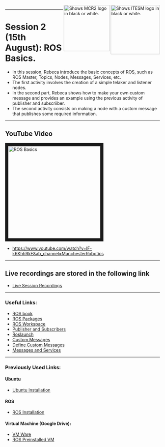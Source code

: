 <picture>
  <source media="(prefers-color-scheme: dark)" srcset="https://github.com/ManchesterRoboticsLtd/Sistemas-ciberfisicos-TEC-Intro-ROS/blob/main/Misc/Logos/Logotipo%20Vertical%20Bco_Transparente.png">
  <source media="(prefers-color-scheme: light)" srcset="https://github.com/ManchesterRoboticsLtd/Sistemas-ciberfisicos-TEC-Intro-ROS/blob/main/Misc/Logos/Logotipo%20Vertical%20Azul%20transparente.png">
  <img alt="Shows ITESM logo in black or white." width="160" align="right">
</picture>

<picture>
  <source media="(prefers-color-scheme: dark)" srcset="https://github.com/ManchesterRoboticsLtd/Sistemas-ciberfisicos-TEC-Intro-ROS/blob/main/Misc/Logos/MCR2_Logo_White.png">
  <source media="(prefers-color-scheme: light)" srcset="https://github.com/ManchesterRoboticsLtd/Sistemas-ciberfisicos-TEC-Intro-ROS/blob/main/Misc/Logos/MCR2_Logo_Black.png">
  <img alt="Shows MCR2 logo in black or white." width="150" align="right">
</picture>




---
# Session 2 (15th August): ROS Basics.
  * In this session, Rebeca introduce the basic concepts of ROS, such as ROS Master, Topics, Nodes, Messages, Services, etc.
  * The first activity involves the creation of a simple telaker and listener nodes.
  * In the second part, Rebeca shows how to make your own custom message and provides an example using the previous activity of publisher and subscriiber.
  * The second activity consists on making a node with a custom message that publishes some required information.
---

## YouTube Video
<a href="http://www.youtube.com/watch?feature=player_embedded&v=IF-k6KhhRkE
" target="_blank"><img src="http://img.youtube.com/vi/IF-k6KhhRkE/0.jpg" 
alt="ROS Basics" width="300" border="10" /></a> 
* https://www.youtube.com/watch?v=IF-k6KhhRkE&ab_channel=ManchesterRobotics

---

## Live recordings are stored in the following link
 * [Live Session Recordings](https://www.dropbox.com/sh/uhmpl2ei2oy1ir5/AAAtzdgwZzpkZ52GWuBSXgT4a?dl=0)

---

### Useful Links:
* [ROS book](https://www.cse.sc.edu/~jokane/agitr/)
* [ROS Packages](http://wiki.ros.org/ROS/Tutorials/CreatingPackage)
* [ROS Workspace](http://wiki.ros.org/catkin/Tutorials/create_a_workspace)
* [Publisher and Subscribers](http://wiki.ros.org/ROS/Tutorials/WritingPublisherSubscriber%28python%29)
* [Roslaunch](http://wiki.ros.org/roslaunch)
* [Custom Messages](http://wiki.ros.org/ROS/Tutorials/CustomMessagePublisherSubscriber%28python%29)
* [Define Custom Messages](http://wiki.ros.org/ROS/Tutorials/DefiningCustomMessages)
* [Messages and Services](http://wiki.ros.org/ROS/Tutorials/CreatingMsgAndSrv)

---
### Previously Used Links: 
#### Ubuntu
  * [Ubuntu Installation](https://ubuntu.com/tutorials/install-ubuntu-desktop#1-overview)

#### ROS
  * [ROS Installation](http://wiki.ros.org/noetic/Installation/Ubuntu)

#### Virtual Machine (Google Drive): 
  * [VM Ware](https://drive.google.com/file/d/1Kqt8E69nB5pxYzyVztyoxF0UY9yCHLns/view)
  * [ROS Preinstalled VM](https://drive.google.com/file/d/1LCn433uN5pf8dcauWDagKEKjORsE3fZR/view)
